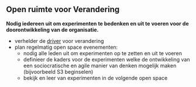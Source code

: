 ## Open ruimte voor Verandering

**Nodig iedereen uit om experimenten te bedenken en uit te voeren voor de doorontwikkeling van de organisatie.**

- verhelder de [driver](glossary:organizational-driver) voor verandering
- plan regelmatig open space evenementen: 
    - nodig alle leden uit om experimenten op te zetten en uit te voeren
    - definieer de kaders voor de experimenten welke de ontwikkeling van een sociocratische en agile manier van denken mogelijk maken (bijvoorbeeld S3 beginselen)
    - bekijk en leer van experimenten in de volgende open space